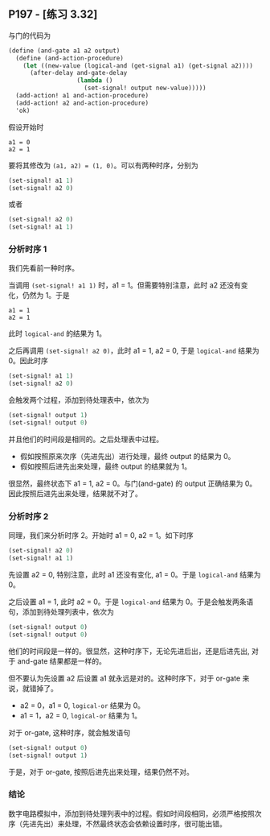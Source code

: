 ## P197 - [练习 3.32]

与门的代码为

``` Scheme
(define (and-gate a1 a2 output)
  (define (and-action-procedure)
    (let ((new-value (logical-and (get-signal a1) (get-signal a2))))
      (after-delay and-gate-delay
                   (lambda ()
                     (set-signal! output new-value)))))
  (add-action! a1 and-action-procedure)
  (add-action! a2 and-action-procedure)
  'ok)
```

假设开始时

```
a1 = 0
a2 = 1
```

要将其修改为 `(a1, a2) = (1, 0)`。可以有两种时序，分别为

``` Scheme
(set-signal! a1 1)
(set-signal! a2 0)
```

或者

``` Scheme
(set-signal! a2 0)
(set-signal! a1 1)
```

### 分析时序 1

我们先看前一种时序。

当调用 `(set-signal! a1 1)` 时，a1 = 1。但需要特别注意，此时 a2 还没有变化，仍然为 1。于是

```
a1 = 1
a2 = 1
```
此时 `logical-and` 的结果为 1。

之后再调用 `(set-signal! a2 0)`，此时 a1 = 1, a2 = 0, 于是 `logical-and` 结果为 0。因此时序

``` Scheme
(set-signal! a1 1)
(set-signal! a2 0)
```

会触发两个过程，添加到待处理表中，依次为

``` Scheme
(set-signal! output 1)
(set-signal! output 0)
```

并且他们的时间段是相同的。之后处理表中过程。

* 假如按照原来次序（先进先出）进行处理，最终 output 的结果为 0。
* 假如按照后进先出来处理，最终 output 的结果就为 1。

很显然，最终状态下 a1 = 1, a2 = 0。与门(and-gate) 的 output 正确结果为 0。因此按照后进先出来处理，结果就不对了。

### 分析时序 2

同理，我们来分析时序 2。开始时 a1 = 0, a2 = 1。如下时序

``` Scheme
(set-signal! a2 0)
(set-signal! a1 1)
```

先设置 a2 = 0, 特别注意，此时 a1 还没有变化, a1 = 0。于是 `logical-and` 结果为 0。

之后设置 a1 = 1, 此时 a2 = 0。于是 `logical-and` 结果为 0。于是会触发两条语句，添加到待处理列表中，依次为

``` Scheme
(set-signal! output 0)
(set-signal! output 0)
```

他们的时间段是一样的。很显然，这种时序下，无论先进后出，还是后进先出, 对于 and-gate 结果都是一样的。

但不要认为先设置 a2 后设置 a1 就永远是对的。这种时序下，对于 or-gate 来说，就错掉了。

* a2 = 0，a1 = 0, `logical-or` 结果为 0。
* a1 = 1，a2 = 0, `logical-or` 结果为 1。

对于 or-gate, 这种时序，就会触发语句

``` Scheme
(set-signal! output 0)
(set-signal! output 1)
```
于是，对于 or-gate, 按照后进先出来处理，结果仍然不对。

### 结论

数字电路模拟中，添加到待处理列表中的过程。假如时间段相同，必须严格按照次序（先进先出）来处理，不然最终状态会依赖设置时序，很可能出错。

